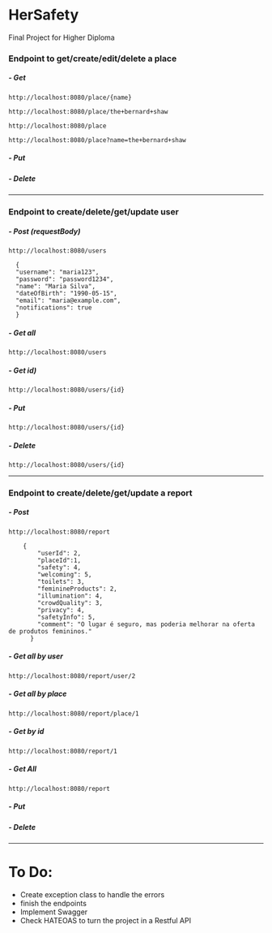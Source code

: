 # HerSafety

Final Project for Higher Diploma

### Endpoint to get/create/edit/delete a place

##### - Get

`http://localhost:8080/place/{name}`

`http://localhost:8080/place/the+bernard+shaw`


`http://localhost:8080/place`

`http://localhost:8080/place?name=the+bernard+shaw`

##### - Put

##### - Delete

----

### Endpoint to create/delete/get/update user

##### - Post (requestBody)
  `http://localhost:8080/users`

```
  {
  "username": "maria123",
  "password": "password1234",
  "name": "Maria Silva",
  "dateOfBirth": "1990-05-15",
  "email": "maria@example.com",
  "notifications": true
  } 
```

##### - Get all

  `http://localhost:8080/users`

##### - Get id)

  `http://localhost:8080/users/{id}`

##### - Put

  `http://localhost:8080/users/{id}`

##### - Delete

  `http://localhost:8080/users/{id}`

----

  ### Endpoint to create/delete/get/update a report

##### - Post

`http://localhost:8080/report`

```
    {
        "userId": 2,
        "placeId":1,
        "safety": 4,
        "welcoming": 5,
        "toilets": 3,
        "feminineProducts": 2,
        "illumination": 4,
        "crowdQuality": 3,
        "privacy": 4,
        "safetyInfo": 5,
        "comment": "O lugar é seguro, mas poderia melhorar na oferta de produtos femininos."
      }
```

##### - Get all by user

`http://localhost:8080/report/user/2`

##### - Get all by place

`http://localhost:8080/report/place/1`

##### - Get by id
`http://localhost:8080/report/1`

##### - Get All
`http://localhost:8080/report`

##### - Put

##### - Delete

----
# To Do:

- Create exception class to handle the errors
- finish the endpoints
- Implement Swagger 
- Check HATEOAS to turn the project in a Restful API
